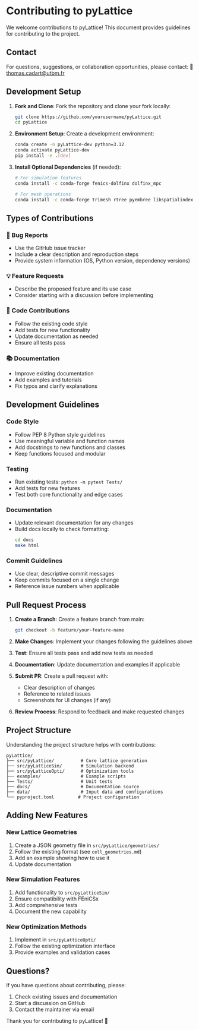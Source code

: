 # Contributing to pyLattice

We welcome contributions to pyLattice! This document provides guidelines for contributing to the project.

## Contact

For questions, suggestions, or collaboration opportunities, please contact:
📧 [thomas.cadart@utbm.fr](mailto:thomas.cadart19@gmail.com)

## Development Setup

1. **Fork and Clone**: Fork the repository and clone your fork locally:
   ```bash
   git clone https://github.com/yourusername/pyLattice.git
   cd pyLattice
   ```

2. **Environment Setup**: Create a development environment:
   ```bash
   conda create -n pyLattice-dev python=3.12
   conda activate pyLattice-dev
   pip install -e .[dev]
   ```

3. **Install Optional Dependencies** (if needed):
   ```bash
   # For simulation features
   conda install -c conda-forge fenics-dolfinx dolfinx_mpc
   
   # For mesh operations
   conda install -c conda-forge trimesh rtree pyembree libspatialindex
   ```

## Types of Contributions

### 🐛 Bug Reports
- Use the GitHub issue tracker
- Include a clear description and reproduction steps
- Provide system information (OS, Python version, dependency versions)

### 💡 Feature Requests  
- Describe the proposed feature and its use case
- Consider starting with a discussion before implementing

### 🔧 Code Contributions
- Follow the existing code style
- Add tests for new functionality
- Update documentation as needed
- Ensure all tests pass

### 📚 Documentation
- Improve existing documentation
- Add examples and tutorials
- Fix typos and clarify explanations

## Development Guidelines

### Code Style
- Follow PEP 8 Python style guidelines
- Use meaningful variable and function names
- Add docstrings to new functions and classes
- Keep functions focused and modular

### Testing
- Run existing tests: `python -m pytest Tests/`
- Add tests for new features
- Test both core functionality and edge cases

### Documentation
- Update relevant documentation for any changes
- Build docs locally to check formatting:
  ```bash
  cd docs
  make html
  ```

### Commit Guidelines
- Use clear, descriptive commit messages
- Keep commits focused on a single change
- Reference issue numbers when applicable

## Pull Request Process

1. **Create a Branch**: Create a feature branch from main:
   ```bash
   git checkout -b feature/your-feature-name
   ```

2. **Make Changes**: Implement your changes following the guidelines above

3. **Test**: Ensure all tests pass and add new tests as needed

4. **Documentation**: Update documentation and examples if applicable

5. **Submit PR**: Create a pull request with:
   - Clear description of changes
   - Reference to related issues
   - Screenshots for UI changes (if any)

6. **Review Process**: Respond to feedback and make requested changes

## Project Structure

Understanding the project structure helps with contributions:

```
pyLattice/
├── src/pyLattice/          # Core lattice generation
├── src/pyLatticeSim/       # Simulation backend  
├── src/pyLatticeOpti/      # Optimization tools
├── examples/               # Example scripts
├── Tests/                  # Unit tests
├── docs/                   # Documentation source
├── data/                   # Input data and configurations
└── pyproject.toml         # Project configuration
```

## Adding New Features

### New Lattice Geometries
1. Create a JSON geometry file in `src/pyLattice/geometries/`
2. Follow the existing format (see `cell_geometries.md`)
3. Add an example showing how to use it
4. Update documentation

### New Simulation Features
1. Add functionality to `src/pyLatticeSim/`
2. Ensure compatibility with FEniCSx
3. Add comprehensive tests
4. Document the new capability

### New Optimization Methods
1. Implement in `src/pyLatticeOpti/`
2. Follow the existing optimization interface
3. Provide examples and validation cases

## Questions?

If you have questions about contributing, please:
1. Check existing issues and documentation
2. Start a discussion on GitHub
3. Contact the maintainer via email

Thank you for contributing to pyLattice! 🙏

